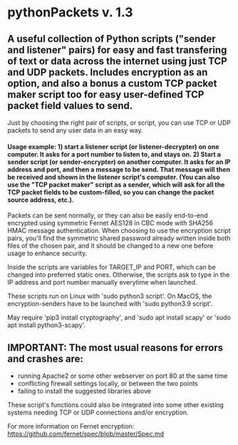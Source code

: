 # pythonPackets v. 1.3

## A useful collection of Python scripts ("sender and listener" pairs) for easy and fast transfering of text or data across the internet using just TCP and UDP packets. Includes encryption as an option, and also a bonus a custom TCP packet maker script too for easy user-defined TCP packet field values to send.

Just by choosing the right pair of scripts, or script, you can use TCP or UDP packets to send any user data in an easy way.

#### Usage example: 1) start a listener script (or listener-decrypter) on one computer. It asks for a port number to listen to, and stays on. 2) Start a sender script (or sender-encrypter) on another computer. It asks for an IP address and port, and then a message to be send. That message will then be received and shown in the listener script's computer. (You can also use the "TCP packet maker" script as a sender, which will ask for all the TCP packet fields to be custom-filled, so you can change the packet source address, etc.).

Packets can be sent normally, or they can also be easily end-to-end encrypted using symmetric Fernet AES128 in CBC mode with SHA256 HMAC message authentication. When choosing to use the encryption script pairs, you'll find the symmetric shared password already written inside both files of the chosen pair, and it should be changed to a new one before usage to enhance security.

Inside the scripts are variables for TARGET_IP and PORT, which can be changed into preferred static ones. Otherwise, the scripts ask to type in the IP address and port number manually everytime when launched.

These scripts run on Linux with 'sudo python3 script'. On MacOS, the encryption-senders have to be launched with 'sudo python3.9 script'.

May require 'pip3 install cryptography', and 'sudo apt install scapy' or 'sudo apt install python3-scapy'.

## IMPORTANT: The most usual reasons for errors and crashes are:
- running Apache2 or some other webserver on port 80 at the same time
- conflicting firewall settings locally, or between the two points
- failing to install the suggested libraries above

These script's functions could also be integrated into some other existing systems needing TCP or UDP connections and/or encryption.

For more information on Fernet encryption: https://github.com/fernet/spec/blob/master/Spec.md
